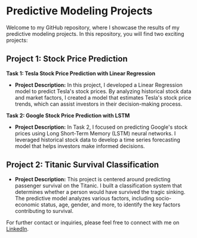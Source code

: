 

# Predictive Modeling Projects

Welcome to my GitHub repository, where I showcase the results of my predictive modeling projects. In this repository, you will find two exciting projects:

## Project 1: Stock Price Prediction

**Task 1: Tesla Stock Price Prediction with Linear Regression**

- **Project Description:** In this project, I developed a Linear Regression model to predict Tesla's stock prices. By analyzing historical stock data and market factors, I created a model that estimates Tesla's stock price trends, which can assist investors in their decision-making process.

**Task 2: Google Stock Price Prediction with LSTM**

- **Project Description:** In Task 2, I focused on predicting Google's stock prices using Long Short-Term Memory (LSTM) neural networks. I leveraged historical stock data to develop a time series forecasting model that helps investors make informed decisions.

## Project 2: Titanic Survival Classification

- **Project Description:** This project is centered around predicting passenger survival on the Titanic. I built a classification system that determines whether a person would have survived the tragic sinking. The predictive model analyzes various factors, including socio-economic status, age, gender, and more, to identify the key factors contributing to survival.

For further contact or inquiries, please feel free to connect with me on [LinkedIn](#).
